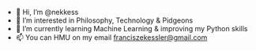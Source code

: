 - 👋 Hi, I’m @nekkess
- 👀 I’m interested in Philosophy, Technology & Pidgeons
- 🌱 I’m currently learning Machine Learning & improving my Python skills
- 📫 You can HMU on my email franciszekessler@gmail.com

<!---
nekkess/nekkess is a ✨ special ✨ repository because its `README.md` (this file) appears on your GitHub profile.
You can click the Preview link to take a look at your changes.
--->
